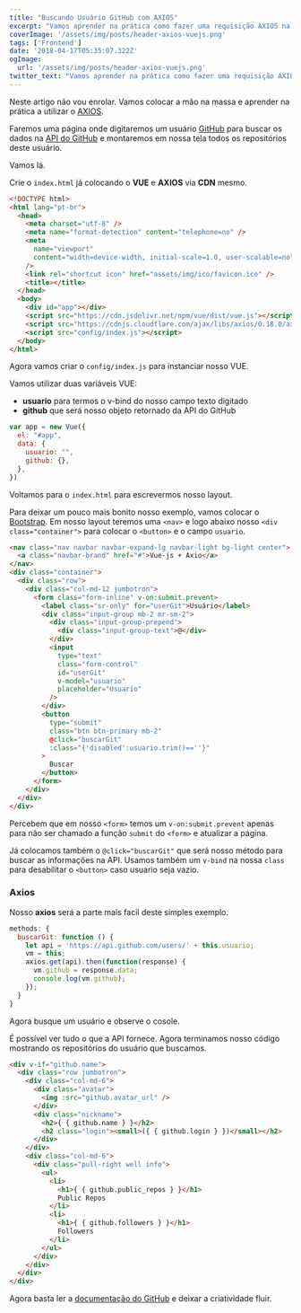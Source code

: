 ```yaml
---
title: "Buscando Usuário GitHub com AXIOS"
excerpt: "Vamos aprender na prática como fazer uma requisição AXIOS na API do GitHub."
coverImage: '/assets/img/posts/header-axios-vuejs.png'
tags: ['Frontend']
date: '2018-04-17T05:35:07.322Z'
ogImage:
  url: '/assets/img/posts/header-axios-vuejs.png'
twitter_text: "Vamos aprender na prática como fazer uma requisição AXIOS na API do GitHub."
---
```


Neste artigo não vou enrolar. Vamos colocar a mão na massa e aprender na prática a utilizar o [AXIOS](https://github.com/axios/axios).

Faremos uma página onde digitaremos um usuário [GitHub](https://github.com/) para buscar os dados na [API do GitHub](https://developer.github.com/v3/) e montaremos em nossa tela todos os repositórios deste usuário.

Vamos lá.

Crie o `index.html` já colocando o **VUE** e **AXIOS** via **CDN** mesmo.

```html
<!DOCTYPE html>
<html lang="pt-br">
  <head>
    <meta charset="utf-8" />
    <meta name="format-detection" content="telephone=no" />
    <meta
      name="viewport"
      content="width=device-width, initial-scale=1.0, user-scalable=no"
    />
    <link rel="shortcut icon" href="assets/img/ico/favicon.ico" />
    <title></title>
  </head>
  <body>
    <div id="app"></div>
    <script src="https://cdn.jsdelivr.net/npm/vue/dist/vue.js"></script>
    <script src="https://cdnjs.cloudflare.com/ajax/libs/axios/0.18.0/axios.js"></script>
    <script src="config/index.js"></script>
  </body>
</html>
```

Agora vamos criar o `config/index.js` para instanciar nosso VUE.

Vamos utilizar duas variáveis VUE:

- **usuario** para termos o v-bind do nosso campo texto digitado
- **github** que será nosso objeto retornado da API do GitHub

```javascript
var app = new Vue({
  el: "#app",
  data: {
    usuario: "",
    github: {},
  },
})
```

Voltamos para o `index.html` para escrevermos nosso layout.

Para deixar um pouco mais bonito nosso exemplo, vamos colocar o [Bootstrap](http://getbootstrap.com/).
Em nosso layout teremos uma `<nav>` e logo abaixo nosso `<div class="container">` para colocar o `<button>` e o campo `usuario`.

```html
<nav class="nav navbar navbar-expand-lg navbar-light bg-light center">
  <a class="navbar-brand" href="#">Vue-js + Axio</a>
</nav>
<div class="container">
  <div class="row">
    <div class="col-md-12 jumbotron">
      <form class="form-inline" v-on:submit.prevent>
        <label class="sr-only" for="userGit">Usuário</label>
        <div class="input-group mb-2 mr-sm-2">
          <div class="input-group-prepend">
            <div class="input-group-text">@</div>
          </div>
          <input
            type="text"
            class="form-control"
            id="userGit"
            v-model="usuario"
            placeholder="Usuario"
          />
        </div>
        <button
          type="submit"
          class="btn btn-primary mb-2"
          @click="buscarGit"
          :class="{'disabled':usuario.trim()==''}"
        >
          Buscar
        </button>
      </form>
    </div>
  </div>
</div>
```

Percebem que em nosso `<form>` temos um `v-on:submit.prevent` apenas para não ser chamado a função `submit` do `<form>` e atualizar a página.

Já colocamos também o `@click="buscarGit"` que será nosso método para buscar as informações na API. Usamos também um `v-bind` na nossa `class` para desabilitar o `<button>` caso usuario seja vazio.

### Axios

Nosso **axios** será a parte mais facil deste simples exemplo.

```javascript
methods: {
  buscarGit: function () {
    let api = 'https://api.github.com/users/' + this.usuario;
    vm = this;
    axios.get(api).then(function(response) {
      vm.github = response.data;
      console.log(vm.github);
    });
  }
}
```

Agora busque um usuário e observe o cosole.

É possível ver tudo o que a API fornece. Agora terminamos nosso código mostrando os repositórios do usuário que buscamos.

```html
<div v-if="github.name">
  <div class="row jumbotron">
    <div class="col-md-6">
      <div class="avatar">
        <img :src="github.avatar_url" />
      </div>
      <div class="nickname">
        <h2>{ { github.name } }</h2>
        <h2 class="login"><small>({ { github.login } })</small></h2>
      </div>
    </div>
    <div class="col-md-6">
      <div class="pull-right well info">
        <ul>
          <li>
            <h1>{ { github.public_repos } }</h1>
            Public Repos
          </li>
          <li>
            <h1>{ { github.followers } }</h1>
            Followers
          </li>
        </ul>
      </div>
    </div>
  </div>
</div>
```

Agora basta ler a [documentação do GitHub](https://developer.github.com/v3/) e deixar a criatividade fluir.

